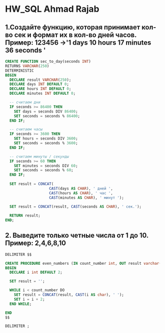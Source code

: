 # HW_SQL Ahmad Rajab 
## 1.Создайте функцию, которая принимает кол-во сек и формат их в кол-во дней часов. Пример: 123456 ->'1 days 10 hours 17 minutes 36 seconds '
```sql
CREATE FUNCTION sec_to_day(seconds INT) 
RETURNS VARCHAR(250)
DETERMINISTIC
BEGIN
  DECLARE result VARCHAR(250);
  DECLARE days INT DEFAULT 0;
  DECLARE hours INT DEFAULT 0;
  DECLARE minutes INT DEFAULT 0;

  -- считаем дни
  IF seconds >= 86400 THEN
    SET days = seconds DIV 86400;
    SET seconds = seconds % 86400;
  END IF;

  -- считаем часы
  IF seconds >= 3600 THEN
    SET hours = seconds DIV 3600;
    SET seconds = seconds % 3600; 
  END IF;

  -- считаем минуты / секунды
  IF seconds >= 60 THEN
    SET minutes = seconds DIV 60;
    SET seconds = seconds % 60;
  END IF;
  
  SET result = CONCAT(
                    CAST(days AS CHAR), ' дней ',
                    CAST(hours AS CHAR), ' час ',
                    CAST(minutes AS CHAR), ' минут ');

  SET result = CONCAT(result, CAST(seconds AS CHAR), ' сек.');
  
  RETURN result;
END;
```
## 2. Выведите только четные числа от 1 до 10. Пример: 2,4,6,8,10
```sql
DELIMITER $$ 

CREATE PROCEDURE even_numbers (IN count_number int, OUT result varchar(255))
BEGIN
  DECLARE i int DEFAULT 2;

  SET result = '';

  WHILE i < count_number DO
    SET result = CONCAT(result, CAST(i AS char), ' '); 
    SET i = i + 2;
  END WHILE;

END
$$

DELIMITER ;
```

